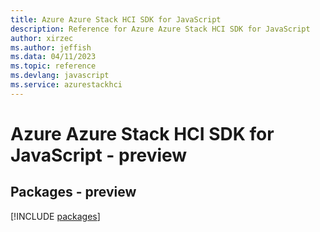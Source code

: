```yaml
---
title: Azure Azure Stack HCI SDK for JavaScript
description: Reference for Azure Azure Stack HCI SDK for JavaScript
author: xirzec
ms.author: jeffish
ms.data: 04/11/2023
ms.topic: reference
ms.devlang: javascript
ms.service: azurestackhci
---
```

# Azure Azure Stack HCI SDK for JavaScript - preview
## Packages - preview
[!INCLUDE [packages](azure-stack-hci-index.md)]